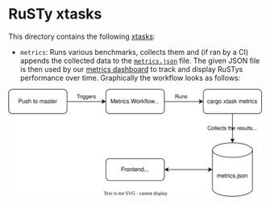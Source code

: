 # RuSTy xtasks

This directory contains the following [xtasks](https://github.com/matklad/cargo-xtask):

- `metrics`: Runs various benchmarks, collects them and (if ran by a CI) appends the collected data to
  the [`metrics.json`](https://github.com/PLC-lang/rusty/blob/metrics-data/metrics.json) file.
  The given JSON file is then used by our [metrics dashboard](https://plc-lang.github.io/metrics/) to track and display
  RuSTys performance over time. Graphically the workflow looks as follows:

<div align="center">
    <img src="res/ARCH.svg">
</div>